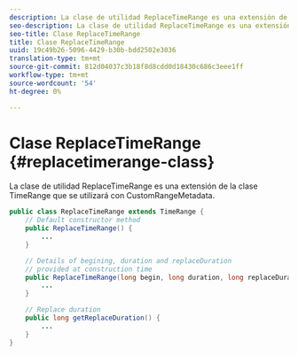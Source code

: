 ```yaml
---
description: La clase de utilidad ReplaceTimeRange es una extensión de la clase TimeRange que se utilizará con CustomRangeMetadata.
seo-description: La clase de utilidad ReplaceTimeRange es una extensión de la clase TimeRange que se utilizará con CustomRangeMetadata.
seo-title: Clase ReplaceTimeRange
title: Clase ReplaceTimeRange
uuid: 19c49b26-5096-4429-b30b-bdd2502e3036
translation-type: tm+mt
source-git-commit: 812d04037c3b18f8d8cdd0d18430c686c3eee1ff
workflow-type: tm+mt
source-wordcount: '54'
ht-degree: 0%

---
```



# Clase ReplaceTimeRange {#replacetimerange-class}

La clase de utilidad ReplaceTimeRange es una extensión de la clase TimeRange que se utilizará con CustomRangeMetadata.

```java
public class ReplaceTimeRange extends TimeRange {
    // Default constructor method
    public ReplaceTimeRange() { 
        ... 
    }

    // Details of begining, duration and replaceDuration 
    // provided at construction time 
    public ReplaceTimeRange(long begin, long duration, long replaceDuration) { 
        ... 
    }

    // Replace duration
    public long getReplaceDuration() { 
        ... 
    }
}
```

